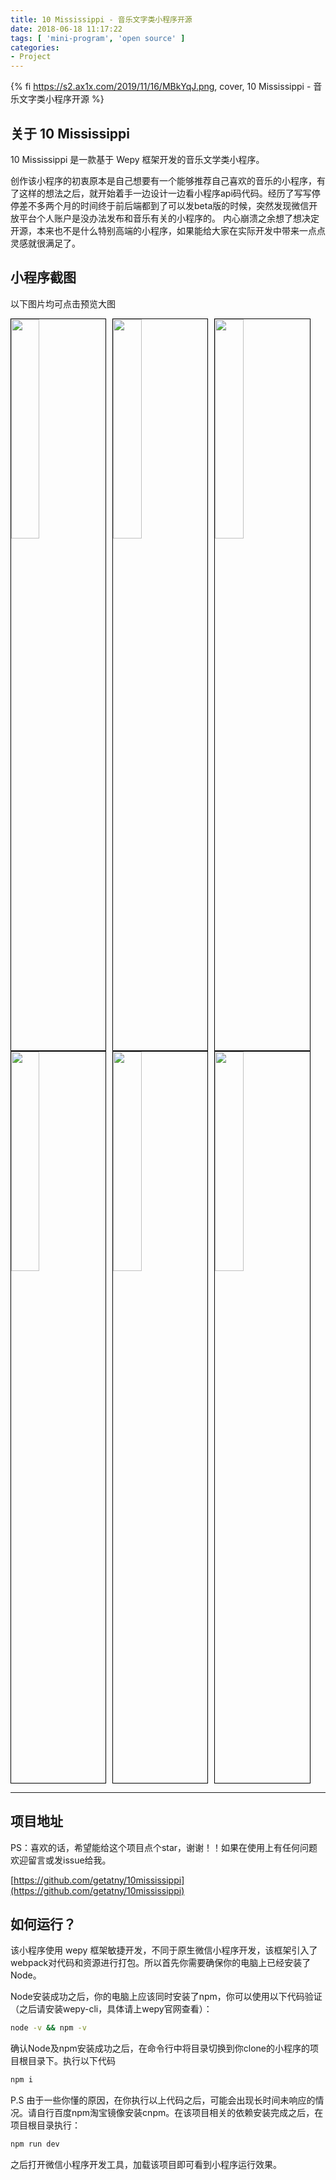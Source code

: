 ```yaml
---
title: 10 Mississippi - 音乐文字类小程序开源
date: 2018-06-18 11:17:22
tags: [ 'mini-program', 'open source' ]
categories: 
- Project
---
```

{% fi https://s2.ax1x.com/2019/11/16/MBkYqJ.png, cover, 10 Mississippi - 音乐文字类小程序开源 %}

## 关于 10 Mississippi

10 Mississippi 是一款基于 Wepy 框架开发的音乐文学类小程序。

创作该小程序的初衷原本是自己想要有一个能够推荐自己喜欢的音乐的小程序，有了这样的想法之后，就开始着手一边设计一边看小程序api码代码。经历了写写停停差不多两个月的时间终于前后端都到了可以发beta版的时候，突然发现微信开放平台个人账户是没办法发布和音乐有关的小程序的。 内心崩溃之余想了想决定开源，本来也不是什么特别高端的小程序，如果能给大家在实际开发中带来一点点灵感就很满足了。

<!-- more -->

## 小程序截图

以下图片均可点击预览大图

<img style="margin-right: 10px; border: 1px solid #000; float: left;" src="https://raw.githubusercontent.com/wiki/getatny/10mississippi/1.png" width="30%" />
<img style="margin-right: 10px; border: 1px solid #000; float: left;" src="https://raw.githubusercontent.com/wiki/getatny/10mississippi/2.png" width="30%" />
<img style="margin-right: 10px; border: 1px solid #000; float: left;" src="https://raw.githubusercontent.com/wiki/getatny/10mississippi/3.png" width="30%" />
<img style="margin-right: 10px; border: 1px solid #000; float: left;" src="https://raw.githubusercontent.com/wiki/getatny/10mississippi/4.png" width="30%" />
<img style="margin-right: 10px; border: 1px solid #000; float: left;" src="https://raw.githubusercontent.com/wiki/getatny/10mississippi/5.png" width="30%" />
<img style="margin-right: 10px; border: 1px solid #000; float: left;" src="https://raw.githubusercontent.com/wiki/getatny/10mississippi/6.png" width="30%" />
<div style="clear: both;"></div>

---

## 项目地址

PS：喜欢的话，希望能给这个项目点个star，谢谢！！如果在使用上有任何问题欢迎留言或发issue给我。

[https://github.com/getatny/10mississippi](https://github.com/getatny/10mississippi)

## 如何运行？

该小程序使用 wepy 框架敏捷开发，不同于原生微信小程序开发，该框架引入了webpack对代码和资源进行打包。所以首先你需要确保你的电脑上已经安装了Node。

Node安装成功之后，你的电脑上应该同时安装了npm，你可以使用以下代码验证（之后请安装wepy-cli，具体请上wepy官网查看）：

```bash
node -v && npm -v
```

确认Node及npm安装成功之后，在命令行中将目录切换到你clone的小程序的项目根目录下。执行以下代码

```bash
npm i
```

P.S 由于一些你懂的原因，在你执行以上代码之后，可能会出现长时间未响应的情况。请自行百度npm淘宝镜像安装cnpm。在该项目相关的依赖安装完成之后，在项目根目录执行：

```bash
npm run dev
```

之后打开微信小程序开发工具，加载该项目即可看到小程序运行效果。
